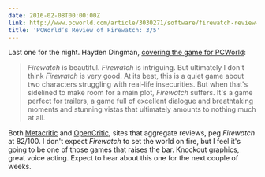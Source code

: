 ```yaml
---
date: 2016-02-08T00:00:00Z
link: http://www.pcworld.com/article/3030271/software/firewatch-review-lots-of-smoke-but-no-spark.html
title: 'PCWorld’s Review of Firewatch: 3/5'
---
```


Last one for the night. Hayden Dingman, [covering the game for PCWorld][pcworld]: 

> _Firewatch_ is beautiful. _Firewatch_ is intriguing. But ultimately I don't think _Firewatch_ is very good. At its best, this is a quiet game about two characters struggling with real-life insecurities. But when that's sidelined to make room for a main plot, _Firewatch_ suffers. It's a game perfect for trailers, a game full of excellent dialogue and breathtaking moments and stunning vistas that ultimately amounts to nothing much at all.

Both [Metacritic] and [OpenCritic], sites that aggregate reviews, peg _Firewatch_ at 82/100. I don't expect _Firewatch_ to set the world on fire, but I feel it's going to be one of those games that raises the bar. Knockout graphics, great voice acting. Expect to hear about this one for the next couple of weeks. 

[pcworld]: http://www.pcworld.com/article/3030271/software/firewatch-review-lots-of-smoke-but-no-spark.html
[metacritic]: http://www.metacritic.com/game/pc/firewatch/critic-reviews
[opencritic]: http://opencritic.com/game/2129/firewatch